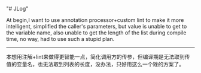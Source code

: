 "# JLog" 

At begin,I want to use annotation processor+custom lint to make it more intelligent, simplified the caller's parameters, but value is unable to get to the variable name, also unable to get the length of the list during compile time, no way, had to use such a stupid plan.

---
本想用注解+lint来做得更智能一点，简化调用方的传参，但编译期是无法取到传值的变量名，也无法取到列表的长度，没办法，只好用这么一个矬的方案了。
